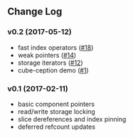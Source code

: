 ## Change Log

### v0.2 (2017-05-12)
  - fast index operators ([#18](https://github.com/kvark/froggy/pull/18))
  - weak pointers ([#14](https://github.com/kvark/froggy/pull/14))
  - storage iterators ([#12](https://github.com/kvark/froggy/pull/12))
  - cube-ception demo ([#1](https://github.com/kvark/froggy/pull/1))

### v0.1 (2017-02-11)
  - basic component pointers
  - read/write storage locking
  - slice dereferences and index pinning
  - deferred refcount updates
